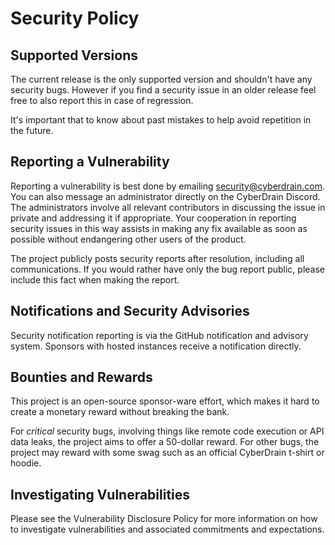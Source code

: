 # Security Policy

## Supported Versions

The current release is the only supported version and shouldn't have any security bugs. However if you find a security issue in an older release feel free to also report this in case of regression.

It's important that to know about past mistakes to help avoid repetition in the future.

## Reporting a Vulnerability

Reporting a vulnerability is best done by emailing [security@cyberdrain.com](mailto:security@cyberdrain.com). You can also message an administrator directly on the CyberDrain Discord. The administrators involve all relevant contributors in discussing the issue in private and addressing it if appropriate. Your cooperation in reporting security issues in this way assists in making any fix available as soon as possible without endangering other users of the product.

The project publicly posts security reports after resolution, including all communications. If you would rather have only the bug report public, please include this fact when making the report.

## Notifications and Security Advisories

Security notification reporting is via the GitHub notification and advisory system. Sponsors with hosted instances receive a notification directly.

## Bounties and Rewards

This project is an open-source sponsor-ware effort, which makes it hard to create a monetary reward without breaking the bank.

For _critical_ security bugs, involving things like remote code execution or API data leaks, the project aims to offer a 50-dollar reward. For other bugs, the project may reward with some swag such as an official CyberDrain t-shirt or hoodie.

## Investigating Vulnerabilities

Please see the Vulnerability Disclosure Policy for more information on how to investigate vulnerabilities and associated commitments and expectations.
